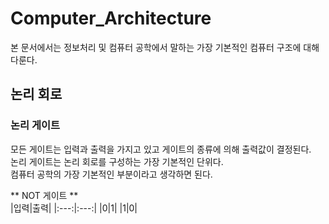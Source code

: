 # Computer_Architecture  
본 문서에서는 정보처리 및 컴퓨터 공학에서 말하는 가장 기본적인 컴퓨터 구조에 대해 다룬다.  

## 논리 회로  
### 논리 게이트  
모든 게이트는 입력과 출력을 가지고 있고 게이트의 종류에 의해 출력값이 결정된다.  
논리 게이트는 논리 회로를 구성하는 가장 기본적인 단위다.  
컴퓨터 공학의 가장 기본적인 부분이라고 생각하면 된다.  

** NOT 게이트 **  
|입력|출력|
|:---:|:---:|
|0|1|
|1|0|
